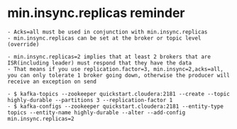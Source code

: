 # min.insync.replicas reminder

	- Acks=all must be used in conjunction with min.insync.replicas
	- min.insync.replicas can be set at the broker or topic level (override)

	- min.insync.replicas=2 implies that at least 2 brokers that are ISR(including leader) must respond that they have the data
	- That means if you use replication.factor=3, min.insync=2,acks=all, you can only tolerate 1 broker going down, otherwise the producer will receive an exception on send

	- $ kafka-topics --zookeeper quickstart.cloudera:2181 --create --topic highly-durable --partitions 3 --replication-factor 1
	- $ kafka-configs --zookeeper quickstart.cloudera:2181 --entity-type topics --entity-name highly-durable --alter --add-config min.insync.replicas=2